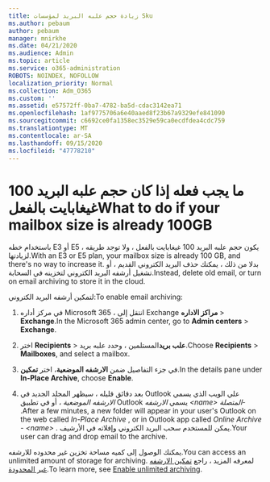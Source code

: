 ```yaml
---
title: زيادة حجم علبه البريد لمؤسسات Sku
ms.author: pebaum
author: pebaum
manager: mnirkhe
ms.date: 04/21/2020
ms.audience: Admin
ms.topic: article
ms.service: o365-administration
ROBOTS: NOINDEX, NOFOLLOW
localization_priority: Normal
ms.collection: Adm_O365
ms.custom: ''
ms.assetid: e57572ff-0ba7-4782-ba5d-cdac3142ea71
ms.openlocfilehash: 1af9775706a6e40aaed8f23b67a9329efe841090
ms.sourcegitcommit: c6692ce0fa1358ec3529e59ca0ecdfdea4cdc759
ms.translationtype: MT
ms.contentlocale: ar-SA
ms.lasthandoff: 09/15/2020
ms.locfileid: "47778210"
---
```

# <a name="what-to-do-if-your-mailbox-size-is-already-100gb"></a><span data-ttu-id="ed229-102">ما يجب فعله إذا كان حجم علبه البريد 100 غيغابايت بالفعل</span><span class="sxs-lookup"><span data-stu-id="ed229-102">What to do if your mailbox size is already 100GB</span></span>

<span data-ttu-id="ed229-103">باستخدام خطه E3 أو E5 ، يكون حجم علبه البريد 100 غيغابايت بالفعل ، ولا توجد طريقه لزيادتها.</span><span class="sxs-lookup"><span data-stu-id="ed229-103">With an E3 or E5 plan, your mailbox size is already 100 GB, and there's no way to increase it.</span></span> <span data-ttu-id="ed229-104">بدلا من ذلك ، يمكنك حذف البريد الكتروني القديم ، أو تشغيل أرشفه البريد الكتروني لتخزينه في السحابة.</span><span class="sxs-lookup"><span data-stu-id="ed229-104">Instead, delete old email, or turn on email archiving to store it in the cloud.</span></span> 
  
<span data-ttu-id="ed229-105">لتمكين أرشفه البريد الكتروني:</span><span class="sxs-lookup"><span data-stu-id="ed229-105">To enable email archiving:</span></span>
  
1. <span data-ttu-id="ed229-106">في مركز أداره Microsoft 365 ، انتقل إلى Exchange **مراكز الاداره** \> **Exchange**.</span><span class="sxs-lookup"><span data-stu-id="ed229-106">In the Microsoft 365 admin center, go to **Admin centers** \> **Exchange**.</span></span> 
    
2. <span data-ttu-id="ed229-107">اختر **Recipients** \> **علب بريد**المستلمين ، وحدد علبه بريد.</span><span class="sxs-lookup"><span data-stu-id="ed229-107">Choose **Recipients** \> **Mailboxes**, and select a mailbox.</span></span> 
    
3. <span data-ttu-id="ed229-108">في جزء التفاصيل ضمن **الارشفه الموضعية**، اختر **تمكين**.</span><span class="sxs-lookup"><span data-stu-id="ed229-108">In the details pane under **In-Place Archive**, choose **Enable**.</span></span> 
    
4. <span data-ttu-id="ed229-109">بعد دقائق قليله ، سيظهر المجلد الجديد في Outlook علي الويب الذي يسمي *الارشفه الموضعية* ، أو في تطبيق Outlook يسمي *الارشفه \<name\> المتصلة-* .</span><span class="sxs-lookup"><span data-stu-id="ed229-109">After a few minutes, a new folder will appear in your user's Outlook on the web called  *In-Place Archive*  , or in Outlook app called  *Online Archive - \<name\>*  .</span></span> <span data-ttu-id="ed229-110">يمكن للمستخدم سحب البريد الكتروني وإفلاته في الأرشيف.</span><span class="sxs-lookup"><span data-stu-id="ed229-110">Your user can drag and drop email to the archive.</span></span> 
    
<span data-ttu-id="ed229-111">يمكنك الوصول إلى كميه مساحة تخزين غير محدوده للارشفه.</span><span class="sxs-lookup"><span data-stu-id="ed229-111">You can access an unlimited amount of storage for archiving.</span></span> <span data-ttu-id="ed229-112">لمعرفه المزيد ، راجع [تمكين الارشفه غير المحدودة](https://docs.microsoft.com/microsoft-365/compliance/enable-unlimited-archiving).</span><span class="sxs-lookup"><span data-stu-id="ed229-112">To learn more, see [Enable unlimited archiving](https://docs.microsoft.com/microsoft-365/compliance/enable-unlimited-archiving).</span></span>
  

